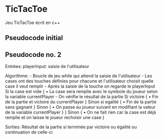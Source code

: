 # TicTacToe

Jeu TicTacToe écrit en c++

## Pseudocode initial



## Pseudocode no. 2

Entrées:
	playerInput: saisie de l'utilisateur

Algorithme:
	- Boucle de jeu while qui attend la saisie de l'utilisateur
	- Les cases ont des touches définies pour chacune et l'utilisateur choisit quelle case il veut remplir
	- Après la saisie de la touche on regarde le playerInput
		Si la case est vide
        {
			• La case sera remplie avec le symbole du joueur selon la variable currentPlayer
			- On vérifie le résultat de la partie
				Si victoire
                {
					• Fin de la partie et victoire du currentPlayer
				}
				Sinon si egalité
                {
					• Fin de la partie sans gagnant
				}
				Sinon
                {
					• On passe au joueur suivant en modifiant la valeur de la variable currentPlayer
				}
		}
		Sinon
		{
			• On ne fait rien car la case est déjà remplie et on laisse le joueur rechoisir une case
		}
		
Sorties:
	Résultat de la partie si terminée par victoire ou égalité ou continuation de celle-ci
	